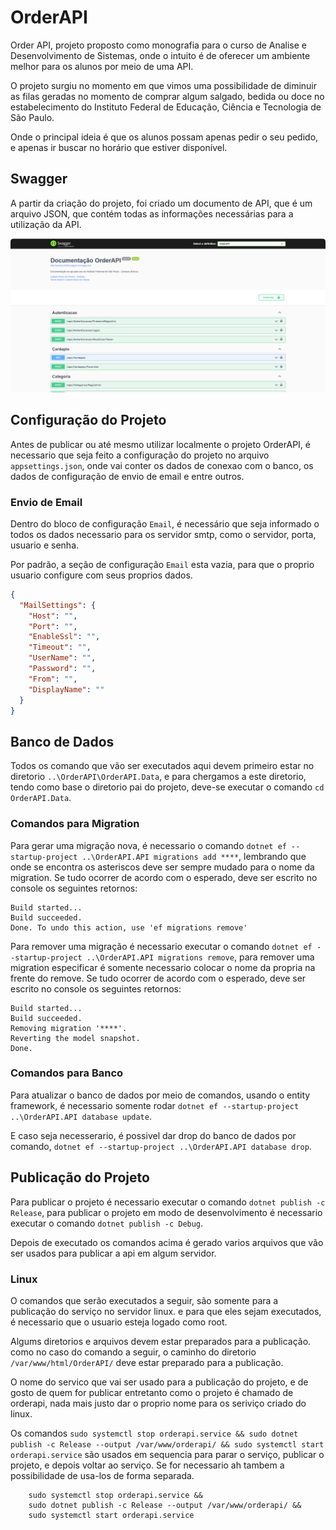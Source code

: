 # OrderAPI

Order API, projeto proposto como monografia para o curso de Analise e Desenvolvimento de Sistemas, onde o intuito é de oferecer um ambiente melhor para os alunos por meio de uma API.

O projeto surgiu no momento em que vimos uma possibilidade de diminuir as filas geradas no momento de comprar algum salgado, bedida ou doce no estabelecimento do Instituto Federal de Educação, Ciência e Tecnologia de São Paulo. 

Onde o principal ideia é que os alunos possam apenas pedir o seu pedido, e apenas ir buscar no horário que estiver disponível.


## Swagger

A partir da criação do projeto, foi criado um documento de API, que é um arquivo JSON, que contém todas as informações necessárias para a utilização da API.

<p align="center">
  <img src="Docs/Swagger.png" style="border-radius: 5px;">
</p>

## Configuração do  Projeto

Antes de publicar ou até mesmo utilizar localmente o projeto OrderAPI, é necessario que seja feito a configuração do projeto no arquivo `appsettings.json`, onde vai conter os dados de conexao com o banco, os dados de configuração de envio de email e entre outros.

### Envio de Email
Dentro do bloco de configuração `Email`, é necessário que seja informado o todos os dados necessario para os servidor smtp, como o servidor, porta, usuario e senha.

Por padrão, a seção de configuração `Email` esta vazia, para que o proprio usuario configure com seus proprios dados.
```json
{
  "MailSettings": {
    "Host": "",
    "Port": "",
    "EnableSsl": "",
    "Timeout": "",
    "UserName": "",
    "Password": "",
    "From": "",
    "DisplayName": ""
  }
}
```

## Banco de Dados

Todos os comando que vão ser executados aqui devem primeiro estar no diretorio `..\OrderAPI\OrderAPI.Data`, e para chergamos a este diretorio, tendo como base o diretorio pai do projeto, deve-se executar o comando `cd OrderAPI.Data`.

### Comandos para Migration

Para gerar uma migração nova, é necessario o comando `dotnet ef --startup-project ..\OrderAPI.API migrations add ****`, lembrando que onde se encontra os asteriscos deve ser sempre mudado para o nome da migration. Se tudo ocorrer de acordo com o esperado, deve ser escrito no console os seguintes retornos: 

```	
Build started...
Build succeeded.
Done. To undo this action, use 'ef migrations remove'
```

Para remover uma migração é necessario executar o comando `dotnet ef --startup-project ..\OrderAPI.API migrations remove`, para remover uma migration especificar é somente necessario colocar o nome da propria na frente do remove. Se tudo ocorrer de acordo com o esperado, deve ser escrito no console os seguintes retornos:

```
Build started...
Build succeeded.
Removing migration '****'.
Reverting the model snapshot.
Done.
```	

### Comandos para Banco

Para atualizar o banco de dados por meio de comandos, usando o entity framework, é necessario somente rodar `dotnet ef --startup-project ..\OrderAPI.API database update`.

E caso seja necesserario, é possivel dar drop do banco de dados por comando, `dotnet ef --startup-project ..\OrderAPI.API database drop`.

## Publicação do Projeto

Para publicar o projeto é necessario executar o comando `dotnet publish -c Release`, para publicar o projeto em modo de desenvolvimento é necessario executar o comando `dotnet publish -c Debug`.

Depois de executado os comandos acima é gerado varios arquivos que vão ser usados para publicar a api em algum servidor.

### Linux

O comandos que serão executados a seguir, são somente para a publicação do serviço no servidor linux. e para que eles  sejam executados, é necessario que o usuario esteja logado como root.

Algums diretorios e arquivos devem estar preparados para a publicação. como no caso do comando a seguir, o caminho do diretorio `/var/www/html/OrderAPI/` deve estar preparado para a publicação.

O nome do servico que vai ser usado para a publicação do projeto, e de gosto de quem for publicar entretanto como o projeto é chamado de orderapi, nada mais justo dar o proprio nome para os seriviço criado do linux.

Os comandos `sudo systemctl stop orderapi.service && sudo dotnet publish -c Release --output /var/www/orderapi/ && sudo systemctl start orderapi.service` são usados em sequencia para parar o serviço, publicar o projeto, e depois voltar ao serviço. Se for necessario ah tambem a possibilidade de usa-los de forma separada.

```
    sudo systemctl stop orderapi.service &&
    sudo dotnet publish -c Release --output /var/www/orderapi/ &&
    sudo systemctl start orderapi.service
```
